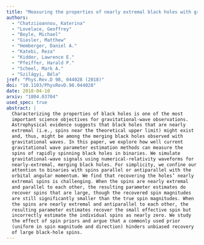```yaml
---
title: "Measuring the properties of nearly extremal black holes with gravitational waves"
authors:
  - "Chatziioannou, Katerina"
  - "Lovelace, Geoffrey"
  - "Boyle, Michael"
  - "Giesler, Matthew"
  - "Hemberger, Daniel A."
  - "Katebi, Reza"
  - "Kidder, Lawrence E."
  - "Pfeiffer, Harald P."
  - "Scheel, Mark A."
  - "Szilágyi, Béla"
jref: "Phys.Rev.D 98, 044028 (2018)"
doi: "10.1103/PhysRevD.98.044028"
date: 2018-04-10
arxiv: "1804.03704"
used_spec: true
abstract: |
  Characterizing the properties of black holes is one of the most
  important science objectives for gravitational-wave observations.
  Astrophysical evidence suggests that black holes that are nearly
  extremal (i.e., spins near the theoretical upper limit) might exist
  and, thus, might be among the merging black holes observed with
  gravitational waves. In this paper, we explore how well current
  gravitational wave parameter estimation methods can measure the
  spins of rapidly spinning black holes in binaries. We simulate
  gravitational-wave signals using numerical-relativity waveforms for
  nearly-extremal, merging black holes. For simplicity, we confine our
  attention to binaries with spins parallel or antiparallel with the
  orbital angular momentum. We find that recovering the holes’ nearly
  extremal spins is challenging. When the spins are nearly extremal
  and parallel to each other, the resulting parameter estimates do
  recover spins that are large, though the recovered spin magnitudes
  are still significantly smaller than the true spin magnitudes. When
  the spins are nearly extremal and antiparallel to each other, the
  resulting parameter estimates recover the small effective spin but
  incorrectly estimate the individual spins as nearly zero. We study
  the effect of spin priors and argue that a commonly used prior
  (uniform in spin magnitude and direction) hinders unbiased recovery
  of large black-hole spins.
---
```

